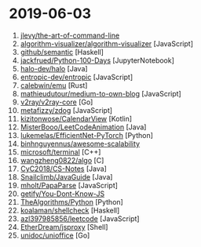 # 2019-06-03

1. [jlevy/the-art-of-command-line](https://github.com/jlevy/the-art-of-command-line "Master the command line, in one page") 
2. [algorithm-visualizer/algorithm-visualizer](https://github.com/algorithm-visualizer/algorithm-visualizer "🎆Interactive Online Platform that Visualizes Algorithms from Code") [JavaScript]
3. [github/semantic](https://github.com/github/semantic "Parsing, analyzing, and comparing source code across many languages") [Haskell]
4. [jackfrued/Python-100-Days](https://github.com/jackfrued/Python-100-Days "Python - 100天从新手到大师") [JupyterNotebook]
5. [halo-dev/halo](https://github.com/halo-dev/halo "✍ Halo 一款现代化的个人独立博客系统") [Java]
6. [entropic-dev/entropic](https://github.com/entropic-dev/entropic "a package registry for anything, but mostly javascript") [JavaScript]
7. [calebwin/emu](https://github.com/calebwin/emu "a language for programming GPUs") [Rust]
8. [mathieudutour/medium-to-own-blog](https://github.com/mathieudutour/medium-to-own-blog "Switch from Medium to your own blog in a few minutes") [JavaScript]
9. [v2ray/v2ray-core](https://github.com/v2ray/v2ray-core "A platform for building proxies to bypass network restrictions.") [Go]
10. [metafizzy/zdog](https://github.com/metafizzy/zdog "Flat, round, designer-friendly pseudo-3D engine") [JavaScript]
11. [kizitonwose/CalendarView](https://github.com/kizitonwose/CalendarView "A highly customizable calendar library for Android, powered by RecyclerView.") [Kotlin]
12. [MisterBooo/LeetCodeAnimation](https://github.com/MisterBooo/LeetCodeAnimation "Demonstrate all the questions on LeetCode in the form of animation.（用动画的形式呈现解LeetCode题目的思路）") [Java]
13. [lukemelas/EfficientNet-PyTorch](https://github.com/lukemelas/EfficientNet-PyTorch "A PyTorch implementation of EfficientNet") [Python]
14. [binhnguyennus/awesome-scalability](https://github.com/binhnguyennus/awesome-scalability "The Patterns Behind Scalable, Reliable, and Performant Large-Scale Systems") 
15. [microsoft/terminal](https://github.com/microsoft/terminal "The new Windows Terminal, and the original Windows console host -- all in the same place!") [C++]
16. [wangzheng0822/algo](https://github.com/wangzheng0822/algo "数据结构和算法必知必会的50个代码实现") [C]
17. [CyC2018/CS-Notes](https://github.com/CyC2018/CS-Notes "📚 技术面试必备基础知识、Leetcode 题解、后端面试、Java 面试、春招、秋招、操作系统、计算机网络、系统设计") [Java]
18. [Snailclimb/JavaGuide](https://github.com/Snailclimb/JavaGuide "【Java学习+面试指南】 一份涵盖大部分Java程序员所需要掌握的核心知识。") [Java]
19. [mholt/PapaParse](https://github.com/mholt/PapaParse "Fast and powerful CSV (delimited text) parser that gracefully handles large files and malformed input") [JavaScript]
20. [getify/You-Dont-Know-JS](https://github.com/getify/You-Dont-Know-JS "A book series on JavaScript. @YDKJS on twitter.") 
21. [TheAlgorithms/Python](https://github.com/TheAlgorithms/Python "All Algorithms implemented in Python") [Python]
22. [koalaman/shellcheck](https://github.com/koalaman/shellcheck "ShellCheck, a static analysis tool for shell scripts") [Haskell]
23. [azl397985856/leetcode](https://github.com/azl397985856/leetcode "LeetCode Solutions: A Record of My Problem Solving Journey.( leetcode题解，记录自己的leetcode解题之路。)") [JavaScript]
24. [EtherDream/jsproxy](https://github.com/EtherDream/jsproxy "一个基于浏览器端 JS 实现的在线代理") [Shell]
25. [unidoc/unioffice](https://github.com/unidoc/unioffice "Pure go library for creating and processing Office Word (.docx), Excel (.xlsx) and Powerpoint (.pptx) documents") [Go]
